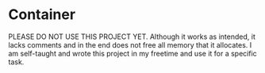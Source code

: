 # Container
PLEASE DO NOT USE THIS PROJECT YET. Although it works as intended, it lacks comments and in the end does not free all memory that it allocates.
I am self-taught and wrote this project in my freetime and use it for a specific task. 
